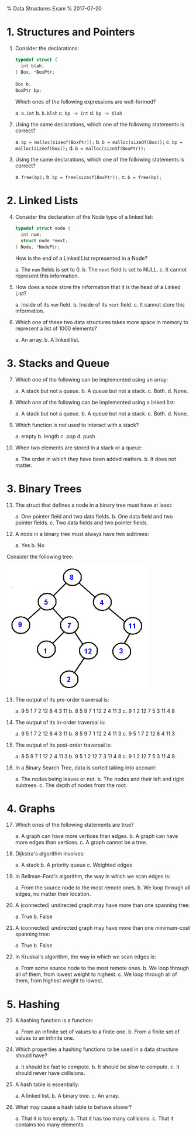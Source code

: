 % Data Structures Exam
% 2017-07-20


# 1. Structures and Pointers

 1. Consider the declarations:

    ~~~C
    typedef struct {
      int blah;
    } Box, *BoxPtr;

    Box b;
    BoxPtr bp;
    ~~~

    Which ones of the following expressions are well-formed?

    a. `b.int`
    b. `b.blah`
    c. `bp -> int`
    d. `bp -> blah`

 2. Using the same declarations,
    which one of the following statements is correct?

    a. `bp = malloc(sizeof(BoxPtr));`
    b. `b = malloc(sizeOf(Box));`
    c. `bp = malloc(sizeof(Box));`
    d. `b = malloc(sizeOf(BoxPtr));`

 3. Using the same declarations,
    which one of the following statements is correct?

    a. `free(bp);`
    b. `bp = free(sizeof(BoxPtr));`
    c. `b = free(bp);`

# 2. Linked Lists

 4. Consider the declaration of the Node type of a linked list:

    ~~~C
    typedef struct node {
      int num;
      struct node *next;
    } Node, *NodePtr;
    ~~~

    How is the end of a Linked List represented in a Node?

    a. The `num` fields is set to 0.
    b. The `next` field is set to NULL.
    c. It cannot represent this information.

 5. How does a node store the information that it is the head
    of a Linked List?

    a. Inside of its `num` field.
    b. Inside of its `next` field.
    c. It cannot store this information.

 6. Which one of these two data structures takes more space in memory
    to represent a list of 1000 elements?

    a. An array.
    b. A linked list. 

# 3. Stacks and Queue

 7. Which one of the following can be implemented using an array:

    a. A stack but not a queue.
    b. A queue but not a stack.
    c. Both.
    d. None.

 8. Which one of the following can be implemented using a linked list:

    a. A stack but not a queue.
    b. A queue but not a stack.
    c. Both.
    d. None.

 9. Which function is not used to interact with a stack?

    a. empty
    b. length
    c. pop
    d. push

10. When two elements are stored in a stack or a queue:

    a. The order in which they have been added matters.
    b. It does not matter.

# 3. Binary Trees

11. The struct that defines a node in a binary tree must have at least:

    a. One pointer field and two data fields.
    b. One data field and two pointer fields.
    c. Two data fields and two pointer fields.

12. A node in a binary tree must always have two subtrees:

    a. Yes
    b. No

Consider the following tree:

![](bintree.bmp)

13. The output of its pre-order traversal is:

    a. 9 5 1 7 2 12 8 4 3 11
    b. 8 5 9 7 1 12 2 4 11 3 
    c. 9 1 2 12 7 5 3 11 4 8 


13. The output of its in-order traversal is:

    a. 9 5 1 7 2 12 8 4 3 11
    b. 8 5 9 7 1 12 2 4 11 3 
    c. 9 5 1 7 2 12 8 4 11 3


14. The output of its post-order traversal is:

    a. 8 5 9 7 1 12 2 4 11 3 
    b. 9 5 1 2 12 7 3 11 4 8 
    c. 9 1 2 12 7 5 3 11 4 8 

15. In a Binary Search Tree, data is sorted taking into account:

    a. The nodes being leaves or not.
    b. The nodes and their left and right subtrees.
    c. The depth of nodes from the root.

# 4. Graphs

17. Which ones of the following statements are true?

    a. A graph can have more vertices than edges.
    b. A graph can have more edges than vertices.
    c. A graph cannot be a tree.

18. Dijkstra's algorithm involves:

    a. A stack
    b. A priority queue 
    c. Weighted edges

19. In Bellman-Ford's algorithm, the way in which we scan edges is:

    a. From the source node to the most remote ones.
    b. We loop through all edges, no matter their location.

20. A (connected) undirected graph may have more than one spanning tree:

    a. True
    b. False

21. A (connected) undirected graph may have more than one minimum-cost spanning tree:

    a. True
    b. False

22. In Kruskai's algorithm, the way in which we scan edges is:

    a. From some source node to the most remote ones.
    b. We loop through all of them, from lowest weight to highest.
    c. We loop through all of them, from highest weight to lowest.

# 5. Hashing

23. A hashing function is a function:

    a. From an infinite set of values to a finite one.
    b. From a finite set of values to an infinite one.

24. Which properties a hashing functions to be used in a data
    structure should have?

    a. It should be fast to compute.
    b. It should be slow to compute.
    c. It should never have collisions.

25. A hash table is essentially:

    a. A linked list.
    b. A binary tree.
    c. An array. 

26. What may cause a hash table to behave slower?

    a. That it is too empty.
    b. That it has too many collisions.
    c. That it contains too many elements.
